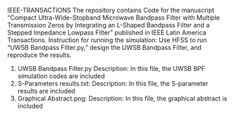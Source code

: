 IEEE-TRANSACTIONS
The repository contains Code for the manuscript “Compact Ultra-Wide-Stopband Microwave Bandpass Filter with Multiple Transmission Zeros by Integrating an L-Shaped Bandpass Filter and a Stepped Impedance Lowpass Filter” published in IEEE Latin America Transactions.
Instruction for running the simulation:
Use HFSS to run “UWSB Bandpass Filter.py,” design the UWSB Bandpass Filter, and reproduce the results. 
1.	UWSB Bandpass Filter.py
   Description: In this file, the UWSB BPF simulation codes are included
2.	S-Parameters results.txt:
  Description: In this file, the S-parameter results are included
3.	Graphical Abstract.png:
   Description: In this file, the graphical abstract is included
